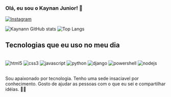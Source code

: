 
### Olá, eu sou o Kaynan Junior! 👋

[![Instagram](https://img.shields.io/badge/Instagram-E4405F?style=for-the-badge&logo=instagram&logoColor=white)](https://www.instagram.com/kaynan_junior_?igshid=OGQ5ZDc2ODk2ZA==)


![Kaynann GitHub stats](https://github-readme-stats.vercel.app/api?username=kaynann&show_icons=true&theme=dracula)
![Top Langs](https://github-readme-stats.vercel.app/api/top-langs/?username=kaynann&layout=compact)

## Tecnologias que eu uso no meu dia
<div style="display: inline_block"><br/>
  <img alt="html5" align="center" src="https://img.shields.io/badge/HTML5-E34F26?style=for-the-badge&logo=html5&logoColor=white"  />

  <img alt="css3" align="center" src="https://img.shields.io/badge/CSS3-1572B6?style=for-the-badge&logo=css3&logoColor=white"  />

  <img alt="javascript" align="center" src="https://img.shields.io/badge/JavaScript-F7DF1E?style=for-the-badge&logo=javascript&logoColor=black"  />

  <img alt="python" align="center" src="https://img.shields.io/badge/Python-14354C?style=for-the-badge&logo=python&logoColor=white"  />
  
  <img alt="django" align="center" src="https://img.shields.io/badge/Django-092E20?style=for-the-badge&logo=django&logoColor=white">

  <img alt="powershell" align="center" src="https://img.shields.io/badge/Powershell-2CA5E0?style=for-the-badge&logo=powershell&logoColor=white"  />

  <img alt="nodejs" align="center" src="https://img.shields.io/badge/Node.js-43853D?style=for-the-badge&logo=node.js&logoColor=white"  />

 
  
</div><br/>

Sou apaixonado por tecnologia. Tenho uma sede insaciavel por conhecimento. Gosto de ajudar as pessoas com o que eu sei e compartilhar idéias.  🚀🤝
